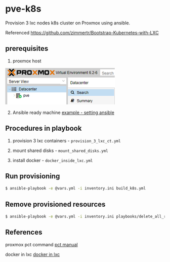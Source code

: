 # pve-k8s

Provision 3 lxc nodes k8s cluster on Proxmox using ansible.

Referenced https://github.com/zimmertr/Bootstrap-Kubernetes-with-LXC


## prerequisites 

1. proxmox host 

![](./docs/img/proxmox-host.png)


2. Ansible ready machine [example - setting ansible](./docs/ex_ansible_setting.md)



## Procedures in playbook 

1. provision 3 lxc containers - `provision_3_lxc_ct.yml` 

2. mount shared disks - `mount_shared_disks.yml`

3. install docker - `docker_inside_lxc.yml` 



## Run provisioning

```bash
$ ansible-playbook -e @vars.yml -i inventory.ini build_k8s.yml
```

## Remove provisioned resources 

```bash
$ ansible-playbook -e @vars.yml -i inventory.ini playbooks/delete_all_resources.yml
```

## References 

proxmox pct command [pct manual](https://pve.proxmox.com/pve-docs/pct.1.html)

docker in lxc [docker in lxc](https://discuss.linuxcontainers.org/t/working-install-of-docker-ce-in-lxc-unprivileged-container-in-proxmox/3828)
